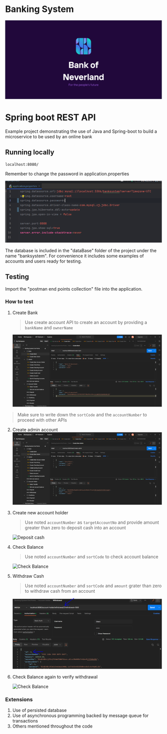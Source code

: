 # Banking System 
![cover](screenshots/bankofneverland.PNG)


# Spring boot REST API
Example project demonstrating the use of Java and Spring-boot to build a microservice to be used by an online bank

## Running locally 
```
localhost:8080/
```
Remember to change the password in application.properties

![Properties](screenshots/properties.PNG)

The database is included in the "dataBase" folder of the project under the name "banksystem".
For convenience it includes some examples of accounts and users ready for testing.

## Testing
Import the "postman end points collection" file into the application.

### How to test
1. Create Bank
   > Use create account API to create an account by providing a `bankName` and `ownerName`
   >
   ![Create Account](screenshots/CreateBank.PNG)

> Make sure to write down the `sortCode` and the `accountNumber` to proceed with other APIs

2. Create admin account
   ![Create Account](screenshots/CreateNewAdmin.PNG)

2. Create new account holder
   >Use noted `accountNumber` as `targetAccountNo` and provide amount greater than zero to deposit cash into an account

   ![Deposit cash](screenshots/deposit.png)

3. Check Balance
   >Use noted `accountNumber` and `sortCode` to check account balance

   ![Check Balance](screenshots/check_balance.png)

4. Withdraw Cash
   >Use noted `accountNumber` and `sortCode` and `amount` grater than zero to withdraw cash from an account

   ![Withdraw cash](screenshots/withdraw.png)

5. Check Balance again to verify withdrawal

   ![Check Balance](screenshots/check_balance_2.png)



### Extensions
1. Use of persisted database
2. Use of asynchronous programming backed by message queue for transactions
3. Others mentioned throughout the code
